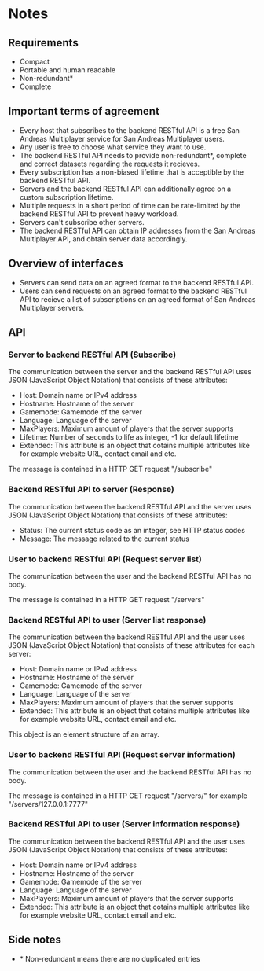 # Notes

## Requirements

- Compact
- Portable and human readable
- Non-redundant*
- Complete


## Important terms of agreement

- Every host that subscribes to the backend RESTful API is a free San Andreas Multiplayer service for San Andreas Multiplayer users.
- Any user is free to choose what service they want to use.
- The backend RESTful API needs to provide non-redundant*, complete and correct datasets regarding the requests it recieves.
- Every subscription has a non-biased lifetime that is acceptible by the backend RESTful API.
- Servers and the backend RESTful API can additionally agree on a custom subscription lifetime.
- Multiple requests in a short period of time can be rate-limited by the backend RESTful API to prevent heavy workload.
- Servers can't subscribe other servers.
- The backend RESTful API can obtain IP addresses from the San Andreas Multiplayer API, and obtain server data accordingly.


## Overview of interfaces

- Servers can send data on an agreed format to the backend RESTful API.
- Users can send requests on an agreed format to the backend RESTful API to recieve a list of subscriptions on an agreed format of San Andreas Multiplayer servers.

## API

### Server to backend RESTful API (Subscribe)

The communication between the server and the backend RESTful API uses JSON (JavaScript Object Notation) that consists of these attributes:

- Host: Domain name or IPv4 address
- Hostname: Hostname of the server
- Gamemode: Gamemode of the server
- Language: Language of the server
- MaxPlayers: Maximum amount of players that the server supports
- Lifetime: Number of seconds to life as integer, -1 for default lifetime
- Extended: This attribute is an object that cotains multiple attributes like for example website URL, contact email and etc.

The message is contained in a HTTP GET request "/subscribe"


### Backend RESTful API to server (Response)

The communication between the backend RESTful API and the server uses JSON (JavaScript Object Notation) that consists of these attributes:

- Status: The current status code as an integer, see HTTP status codes
- Message: The message related to the current status


### User to backend RESTful API (Request server list)

The communication between the user and the backend RESTful API has no body.

The message is contained in a HTTP GET request "/servers"


### Backend RESTful API to user (Server list response)

The communication between the backend RESTful API and the user uses JSON (JavaScript Object Notation) that consists of these attributes for each server:

- Host: Domain name or IPv4 address
- Hostname: Hostname of the server
- Gamemode: Gamemode of the server
- Language: Language of the server
- MaxPlayers: Maximum amount of players that the server supports
- Extended: This attribute is an object that cotains multiple attributes like for example website URL, contact email and etc.

This object is an element structure of an array.


### User to backend RESTful API (Request server information)

The communication between the user and the backend RESTful API has no body.

The message is contained in a HTTP GET request "/servers/<domain name or ipv4 address and port>" for example "/servers/127.0.0.1:7777"


### Backend RESTful API to user (Server information response)

The communication between the backend RESTful API and the user uses JSON (JavaScript Object Notation) that consists of these attributes:

- Host: Domain name or IPv4 address
- Hostname: Hostname of the server
- Gamemode: Gamemode of the server
- Language: Language of the server
- MaxPlayers: Maximum amount of players that the server supports
- Extended: This attribute is an object that cotains multiple attributes like for example website URL, contact email and etc.


## Side notes

- \* Non-redundant means there are no duplicated entries
